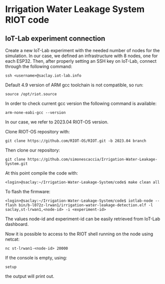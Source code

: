 # Irrigation Water Leakage System RIOT code

## IoT-Lab experiment connection
Create a new IoT-Lab experiment with the needed number of nodes for the simulation. In our case, we defined an infrastructure with 8 nodes, one for each ESP32. Then, after properly setting an SSH key on IoT-Lab, connect through the following command:

    ssh <username>@saclay.iot-lab.info
    
Default 4.9 version of ARM gcc toolchain is not compatible, so run:
    
    source /opt/riot.source 
    
In order to check current gcc version the following command is available:
    
    arm-none-eabi-gcc --version
 
In our case, we refer to 2023.04 RIOT-OS version.

Clone RIOT-OS repository with:

    git clone https://github.com/RIOT-OS/RIOT.git -b 2023.04 branch

Then clone our repository:

    git clone https://github.com/simonescaccia/Irrigation-Water-Leakage-System.git

At this point compile the code with:

    <login>@saclay:~/Irrigation-Water-Leakage-System/code$ make clean all

To flash the firmware:

    <login>@saclay:~/Irrigation-Water-Leakage-System/code$ iotlab-node --flash bin/b-l072z-lrwan1/irrigation-water-leakage-detection.elf -l saclay,st-lrwan1,<node-id> -i <experiment-id>
      
The values node-id and experiment-id can be easily retrieved from IoT-Lab dashboard.
    
Now it is possible to access to the RIOT shell running on the node using netcat:
    
    nc st-lrwan1-<node-id> 20000
    
If the console is empty, using:
    
    setup
    
the output will print out.
